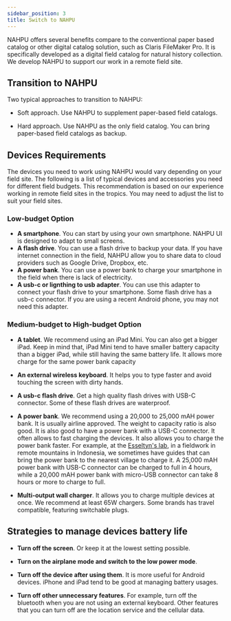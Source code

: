 ```yaml
---
sidebar_position: 3
title: Switch to NAHPU
---
```


NAHPU offers several benefits compare to the conventional paper based catalog or other digital catalog solution, such as Claris FileMaker Pro. It is specifically developed as a digital field catalog for natural history collection. We develop NAHPU to support our work in a remote field site.

## Transition to NAHPU

Two typical approaches to transition to NAHPU:

- Soft approach. Use NAHPU to supplement paper-based field catalogs.

- Hard approach. Use NAHPU as the only field catalog. You can bring paper-based field catalogs as backup.

## Devices Requirements

The devices you need to work using NAHPU would vary depending on your field site. The following is a list of typical devices and accessories you need for different field budgets. This recommendation is based on our experience working in remote field sites in the tropics. You may need to adjust the list to suit your field sites.

### Low-budget Option

- **A smartphone**. You can start by using your own smartphone. NAHPU UI is designed to adapt to small screens.
- **A flash drive**. You can use a flash drive to backup your data. If you have internet connection in the field, NAHPU allow you to share data to cloud providers such as Google Drive, Dropbox, etc.
- **A power bank**. You can use a power bank to charge your smartphone in the field when there is lack of electricity.
- **A usb-c or lignthing to usb adapter**. You can use this adapter to connect your flash drive to your smartphone. Some flash drive has a usb-c connector. If you are using a recent Android phone, you may not need this adapter.

### Medium-budget to High-budget Option

- **A tablet**. We recommend using an iPad Mini. You can also get a bigger iPad. Keep in mind that, iPad Mini tend to have smaller battery capacity than a bigger iPad, while still having the same battery life. It allows more charge for the same power bank capacity

- **An external wireless keyboard**. It helps you to type faster and avoid touching the screen with dirty hands.

- **A usb-c flash drive**. Get a high quality flash drives with USB-C connector. Some of these flash drives are waterproof.

- **A power bank**. We recommend using a 20,000 to 25,000 mAH power bank. It is usually airline approved. The weight to capacity ratio is also good. It is also good to have a power bank with a USB-C connector. It often allows to fast charging the devices. It also allows you to charge the power bank faster. For example, at the [Esseltyn's lab](https://esselstyn.github.io/), in a fieldwork in remote mountains in Indonesia, we sometimes have guides that can bring the power bank to the nearest village to charge it. A 25,000 mAH power bank with USB-C connector can be charged to full in 4 hours, while a 20,000 mAH power bank with micro-USB connector can take 8 hours or more to charge to full.

- **Multi-output wall charger**. It allows you to charge multiple devices at once. We recommend at least 65W chargers. Some brands has travel compatible, featuring switchable plugs.

## Strategies to manage devices battery life

- **Turn off the screen**. Or keep it at the lowest setting possible.

- **Turn on the airplane mode and switch to the low power mode**.

- **Turn off the device after using them**. It is more useful for Android devices. iPhone and iPad tend to be good at managing battery usages.

- **Turn off other unnecessary features**. For example, turn off the bluetooth when you are not using an external keyboard. Other features that you can turn off are the location service and the cellular data.
